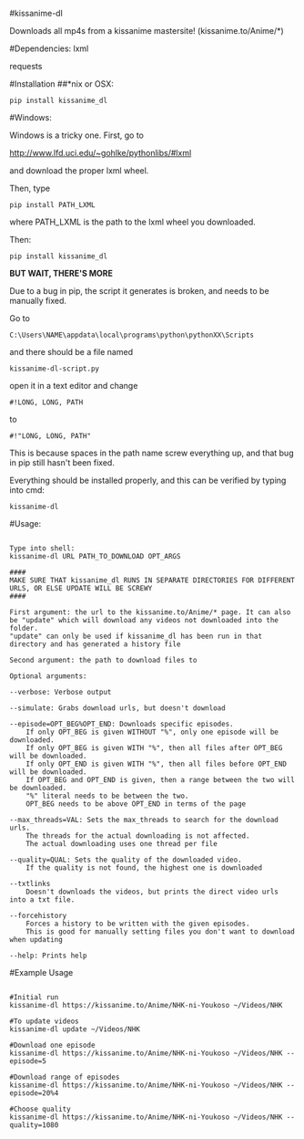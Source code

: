 #kissanime-dl


Downloads all mp4s from a kissanime mastersite!
(kissanime.to/Anime/*)


#Dependencies:
lxml

requests


#Installation
##*nix or OSX:
```
pip install kissanime_dl
```

#Windows:

Windows is a tricky one. First, go to

http://www.lfd.uci.edu/~gohlke/pythonlibs/#lxml

and download the proper lxml wheel.

Then, type
```
pip install PATH_LXML
```
where PATH_LXML is the path to the lxml wheel you downloaded.

Then:
```
pip install kissanime_dl
```

**BUT WAIT, THERE'S MORE**

Due to a bug in pip, the script it generates is broken, and needs to be manually fixed.

Go to 
```
C:\Users\NAME\appdata\local\programs\python\pythonXX\Scripts
```
and there should be a file named
```
kissanime-dl-script.py
```
open it in a text editor and change
```
#!LONG, LONG, PATH
```
to 
```
#!"LONG, LONG, PATH"
```
This is because spaces in the path name screw everything up, and that bug in pip still hasn't been fixed.

Everything should be installed properly, and this can be verified by typing into cmd:
```
kissanime-dl
```


#Usage:
```

Type into shell:
kissanime-dl URL PATH_TO_DOWNLOAD OPT_ARGS

####
MAKE SURE THAT kissanime_dl RUNS IN SEPARATE DIRECTORIES FOR DIFFERENT URLS, OR ELSE UPDATE WILL BE SCREWY
####

First argument: the url to the kissanime.to/Anime/* page. It can also be "update" which will download any videos not downloaded into the folder. 
"update" can only be used if kissanime_dl has been run in that directory and has generated a history file

Second argument: the path to download files to

Optional arguments:

--verbose: Verbose output

--simulate: Grabs download urls, but doesn't download

--episode=OPT_BEG%OPT_END: Downloads specific episodes.
	If only OPT_BEG is given WITHOUT "%", only one episode will be downloaded.
	If only OPT_BEG is given WITH "%", then all files after OPT_BEG will be downloaded.
	If only OPT_END is given WITH "%", then all files before OPT_END will be downloaded.
	If OPT_BEG and OPT_END is given, then a range between the two will be downloaded. 
	"%" literal needs to be between the two. 
	OPT_BEG needs to be above OPT_END in terms of the page

--max_threads=VAL: Sets the max_threads to search for the download urls. 
	The threads for the actual downloading is not affected.
	The actual downloading uses one thread per file

--quality=QUAL: Sets the quality of the downloaded video.
	If the quality is not found, the highest one is downloaded

--txtlinks
	Doesn't downloads the videos, but prints the direct video urls into a txt file.

--forcehistory
	Forces a history to be written with the given episodes.
	This is good for manually setting files you don't want to download when updating

--help: Prints help
```


#Example Usage
```

#Initial run
kissanime-dl https://kissanime.to/Anime/NHK-ni-Youkoso ~/Videos/NHK

#To update videos
kissanime-dl update ~/Videos/NHK

#Download one episode
kissanime-dl https://kissanime.to/Anime/NHK-ni-Youkoso ~/Videos/NHK --episode=5

#Download range of episodes
kissanime-dl https://kissanime.to/Anime/NHK-ni-Youkoso ~/Videos/NHK --episode=20%4

#Choose quality
kissanime-dl https://kissanime.to/Anime/NHK-ni-Youkoso ~/Videos/NHK --quality=1080

```
